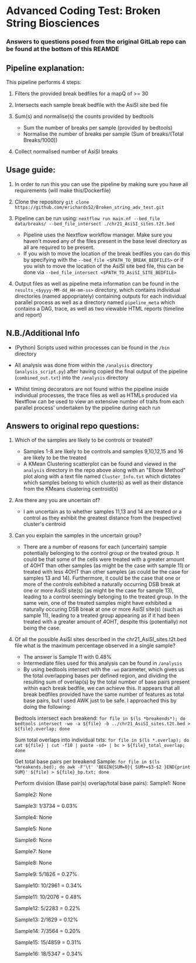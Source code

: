 # Advanced Coding Test: Broken String Biosciences
### Answers to questions posed from the original GitLab repo can be found at the bottom of this REAMDE

## Pipeline explanation:
This pipeline performs 4 steps:
1. Filters the provided break bedfiles for a mapQ of >= 30

2. Intersects each sample break bedfile with the AsiSI site bed file

3. Sum(s) and normalise(s) the counts provided by bedtools
   * Sum the number of breaks per sample (provided by bedtools)
   * Normalise the number of breaks per sample (Sum of breaks/(Total Breaks/1000))

4. Collect normalised number of AsiSI breaks

## Usage guide: 
1. In order to run this you can use the pipeline by making sure you have all requirements (will make this/Dockerfile)

2. Clone the repository ```git clone https://github.com/erichards52/Broken_string_adv_test.git```

3. Pipeline can be run using: 
```nextflow run main.nf --bed_file data/breaks/ --bed_file_intersect ./chr21_AsiSI_sites.t2t.bed```
   * Pipeline uses the Nextflow workflow manager. Make sure you haven't moved any of the files present in the base level directory as all are required to be present. 
   * If you wish to move the location of the break bedfiles you can do this by specifying with the ```--bed_file <$PATH_TO_BREAK_BEDFILES>``` or if you wish to move the location of the AsiSI site bed file, this can be done via ```--bed_file_intersect <$PATH_TO_AsiSI_SITE_BEDFILE>```

4. Output files as well as pipeline meta information can be found in the ```results_<$yyyy-MM-dd_HH-mm-ss>``` directory, which contains individual directories (named appopriately) containing outputs for each individual parallel process as well as a directory named ```pipeline_meta``` which contains a DAG, trace, as well as two viewable HTML reports (timeline and report)

## N.B./Additional Info
* (Python) Scripts used within processes can be found in the ```/bin``` directory

* All analysis was done from within the ```/analysis``` directory (```analysis_script.py```) after having copied the final output of the pipeline (```combined_out.txt```) into the ```/analysis``` directory

* Whilst timing decorators are not found within the pipeline inside individual processes, the trace files as well as HTMLs produced via Nextflow can be used to view an extensive number of traits from each parallel process' undertaken by the pipeline during each run

## Answers to original repo questions:
1. Which of the samples are likely to be controls or treated?
   * Samples 1-8 are likely to be controls and samples 9,10,12,15 and 16 are likely to be the treated
   * A KMean Clustering scatterplot can be found and viewed in the ```analysis``` directory in the repo above along with an "Elbow Method" plot along with a text file named ```Cluster_Info.txt``` which dictates which samples belong to which cluster(s) as well as their distance from the KMeans clustering centroid(s)

2. Are there any you are uncertain of?
   * I am uncertain as to whether samples 11,13 and 14 are treated or a control as they exhibit the greatest distance from the (respective) cluster's centroid

3. Can you explain the samples in the uncertain group?
   * There are a number of reasons for each (uncertain) sample potentially belonging to the control group or the treated group. It could be that some of the cells were treated with a greater amount of 4OHT than other samples (as might be the case with sample 11) or treated with less 4OHT than other samples (as could be the case for samples 13 and 14). Furthermore, it could be the case that one or more of the controls exhibited a naturally occurring DSB break at one or more AsiSI site(s) (as might be the case for sample 13), leading to a control seemingly belonging to the treated group. In the same vein, one of the treated samples might have exhibited a naturally occuring DSB break at one or more AsiSI site(s) (such as sample 11), leading to a treated group appearing as if it had been treated with a greater amount of 4OHT, despite this (potentially) not being the case.

4. Of all the possible AsiSI sites described in the chr21_AsiSI_sites.t2t.bed file what is the maximum percentage observed in a single sample?
   * The answer is Sample 11 with 0.48%
   * Intermediate files used for this analysis can be found in ```/analysis```
   * By using bedtools intersect with the ```-wo``` parameter, which gives us the total overlapping bases per defined region, and dividing the resulting sum of overlap(s) by the total number of base pairs present within each break bedfile, we can achieve this. It appears that all break bedfiles provided have the same number of features as total base pairs, but I used AWK just to be safe. I approached this by doing the following:

   Bedtools intersect each breakend:
   ```for file in $(ls *breakends*); do bedtools intersect -wo -a ${file} -b ../chr21_AsiSI_sites.t2t.bed > ${file}.overlap; done```

   Sum total overlaps into individual txts:
   ```for file in $(ls *.overlap); do cat ${file} | cut -f10 | paste -sd+ | bc > ${file}_total_overlap; done```

   Get total base pairs per breakend Sample:
   ```for file in $(ls *breakends.bed); do awk -F'\t' 'BEGIN{SUM=0}{ SUM+=$3-$2 }END{print SUM}' ${file} > ${file}_bp.txt; done```

   Perform division (Base pair(s) overlap/total base pairs):
   Sample1: None

   Sample2: None

   Sample3: 1/3734 = 0.03%

   Sample4: None

   Sample5: None

   Sample6: None

   Sample7: None

   Sample8: None

   Sample9: 5/1826 = 0.27%

   Sample10: 10/2961 = 0.34%

   Sample11: 10/2076 = 0.48%

   Sample12: 5/2283 = 0.22%

   Sample13: 2/1629 = 0.12%

   Sample14: 7/3564 = 0.20%

   Sample15: 15/4859 = 0.31%
   
   Sample16: 18/5347 = 0.34%